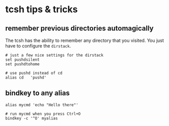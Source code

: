 # tcsh tips & tricks

## remember previous directories automagically

The tcsh has the ability to remember any directory that you visited.
You just have to configure the `dirstack`.

```
# just a few nice settings for the dirstack
set pushdsilent
set pushdtohome

# use pushd instead of cd
alias cd   'pushd'
```

## bindkey to any alias

```
alias mycmd 'echo "Hello there"'

# run mycmd when you press Ctrl+O
bindkey -c '^O' myalias
```

